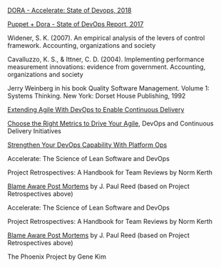 [DORA - Accelerate: State of Devops, 2018](https://cloudplatformonline.com/rs/248-TPC-286/images/DORA-State%20of%20DevOps.pdf)

[Puppet + Dora - State of DevOps Report, 2017](https://devops-research.com/assets/state-of-devops-2017.pdf)

Widener, S. K. (2007). An empirical analysis of the levers of control framework. Accounting, organizations and society

Cavalluzzo, K. S., & Ittner, C. D. (2004). Implementing performance measurement innovations: evidence from government. Accounting, organizations and society

Jerry Weinberg in his book Quality Software Management. Volume 1: Systems Thinking. New York: Dorset House Publishing, 1992

[Extending Agile With DevOps to Enable Continuous Delivery](https://www.gartner.com/document/3875872?ref=gfeed)

[Choose the Right Metrics to Drive Your Agile](https://www.gartner.com/document/3894363?ref=gfeed), DevOps and Continuous Delivery Initiatives

[Strengthen Your DevOps Capability With Platform Ops](https://www.gartner.com/document/3892010?ref=gfeed)

Accelerate: The Science of Lean Software and DevOps

Project Retrospectives: A Handbook for Team Reviews by Norm Kerth

[Blame Aware Post Mortems](https://techbeacon.com/blameless-postmortems-dont-work-heres-what-does) by J. Paul Reed (based on Project Retrospectives above) 

Accelerate: The Science of Lean Software and DevOps

Project Retrospectives: A Handbook for Team Reviews by Norm Kerth

[Blame Aware Post Mortems](https://techbeacon.com/blameless-postmortems-dont-work-heres-what-does) by J. Paul Reed (based on Project Retrospectives above) 

The Phoenix Project by Gene Kim